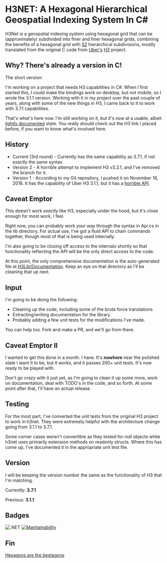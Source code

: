 # H3NET: A Hexagonal Hierarchical Geospatial Indexing System In C# #

H3Net is a geospatial indexing system using hexagonal grid that can
be (approximately) subdivided into finer and finer hexagonal grids,
combining the benefits of a hexagonal grid with
[S2](https://code.google.com/archive/p/s2-geometry-library/)
hierarchical subdivisions, mostly translated from the original C
code from [Uber's](https://github.com/uber)
[H3](https://github.com/uber/h3) project.

## Why? There's already a version in C!

The short version:

I'm working on a project that needs H3 capabilities in C#. When I first started this, I could
make the bindings work on desktop, but not mobile, so I wrote the 3.1.1 version.  Working with
it in my project over the past couple of years, along with some of the new things in H3, I
came back to it to work with 3.7.1 capabilities.

That's what's here now.  I'm still working on it, but it's now at a usable, albeit
[lightly documented](H3Lib/Documentation) state.  You really should check out the
H3 link I placed before, if you want to know what's involved here.

## History
* Current (3rd round) - Currently has the same capability as
  3.7.1, if not exactly the same syntax.
* Version 2 - A horrible attempt to implement H3 v3.2.1, and
  I've removed the branch for it.
* Version 1 - According to my Git repository, I pushed it on
  November 16, 2018.  It has the capability of Uber H3 3.1.1,
  but it has a [horrible API](OldApi.md).

## Caveat Emptor
This doesn't work *exactly* like H3, especially under the hood,
but it's close enough for most work, I feel.

Right now, you can probably work your way through the syntax in
Api.cs in the lib directory.  For actual use, I've got a fluid
API to chain commands together, though most of that is being
used internally.

I'm also going to be closing off access to the internals shortly
so that functionality reflecting the API will be the only direct
access to the code.

At this point, the only comprehensive documentation is the auto-generated
file at [H3Lib/Documentation](H3Lib/Documentation).  Keep an eye on that
directory as I'll be cleaning that up next.

## Input
I'm going to be doing the following:
  * Cleaning up the code, including some of the brute force translations
  * Extracting/writing documentation for the library
  * Probably adding a few unit tests for the modifications I've made.

You can help too.  Fork and make a PR, and we'll go from there.

## Caveat Emptor II
I wanted to get this done in a month.  I have.  It's **nowhere** near
the polished state I want it to be, but it works, and it passes 200+
unit tests.  It's now ready to be played with.

Don't go crazy with it just yet, as I'm going to clean it up some more, 
work on documentation, deal with TODO's in the code, and so forth.  At
some point after that, I'll have an actual release.

## Testing
For the most part, I've converted the unit tests from the original H3
project to work in h3net.  They were extremely helpful with the
architecture change going from 3.1.1 to 3.7.1.

Some corner cases weren't convertible as they tested for null objects
while h3net uses primarily extension methods on readonly structs.
Where this has come up, I've documented it in the appropriate unit test
file.

## Version
I will be keeping the version number the same as the functionality of
H3 that I'm matching.

Currently: **3.7.1**

Previous: **3.1.1**

## Badges
![.NET](https://github.com/RichardVasquez/h3net/workflows/.NET/badge.svg)
[![Maintainability](https://api.codeclimate.com/v1/badges/ed65501f16bda4b50200/maintainability)](https://codeclimate.com/github/RichardVasquez/h3net/maintainability)
## Fin
[Hexagons are the bestagons](https://www.youtube.com/watch?v=thOifuHs6eY)
